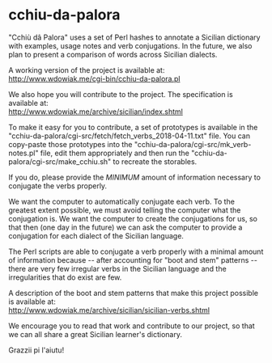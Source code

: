 # cchiu-da-palora
"Cchiù dâ Palora" uses a set of Perl hashes to annotate a Sicilian dictionary with examples, usage notes and verb conjugations.  In the future, we also plan to present a comparison of words across Sicilian dialects.

A working version of the project is available at:  
http://www.wdowiak.me/cgi-bin/cchiu-da-palora.pl

We also hope you will contribute to the project.  The specification is available at:  
http://www.wdowiak.me/archive/sicilian/index.shtml

To make it easy for you to contribute, a set of prototypes is available in the "cchiu-da-palora/cgi-src/fetch/fetch_verbs_2018-04-11.txt" file.  You can copy-paste those prototypes into the "cchiu-da-palora/cgi-src/mk_verb-notes.pl" file, edit them appropriately and then run the "cchiu-da-palora/cgi-src/make_cchiu.sh" to recreate the storables.

If you do, please provide the _MINIMUM_ amount of information necessary to conjugate the verbs properly.  

We want the computer to automatically conjugate each verb.  To the greatest extent possible, we must avoid telling the computer what the conjugation is.  We want the computer to create the conjugations for us, so that then (one day in the future) we can ask the computer to provide a conjugation for each dialect of the Sicilian language.

The Perl scripts are able to conjugate a verb properly with a minimal amount of information because -- after accounting for "boot and stem" patterns -- there are very few irregular verbs in the Sicilian language and the irregularities that do exist are few.  

A description of the boot and stem patterns that make this project possible is available at:  
http://www.wdowiak.me/archive/sicilian/sicilian-verbs.shtml

We encourage you to read that work and contribute to our project, so that we can all share a great Sicilian learner's dictionary.

Grazzii pi l'aiutu! 
